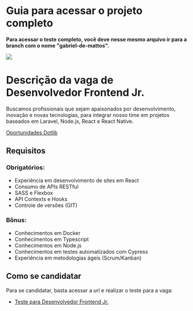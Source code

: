 # Guia para acessar o projeto completo

<b>Para acessar o teste completo, você deve nesse mesmo arquivo ir para a branch com o nome "gabriel-de-mattos".</b>

[![](https://dotlib.com/theme/img/logos/logo.png)](https://www.dotlib.com)

# Descrição da vaga de Desenvolvedor Frontend Jr.

Buscamos profissionais que sejam apaixonados por desenvolvimento, inovação e novas tecnologias, para integrar nosso time em projetos baseados em Laravel, Node.js, React e React Native.

[Oportunidades Dotlib](https://github.com/Dotlib-BR/oportunidades)

## Requisitos

### Obrigatórios:

- Experiência em desenvolvimento de sites em React
- Consumo de APIs RESTful
- SASS e Flexbox
- API Contexts e Hooks
- Controle de versões (GIT)

### Bônus:

- Conhecimentos em Docker
- Conhecimentos em Typescript
- Conhecimentos em Node.js
- Conhecimentos em testes automatizados com Cypress
- Experiência em metodologias ágeis (Scrum/Kanban)

## Como se candidatar

Para se candidatar, basta acessar a url e realizar o teste para a vaga:

- [Teste para Desenvolvedor Frontend Jr.](teste-frontend.md)
